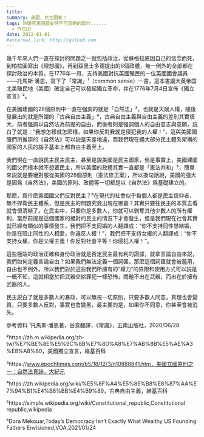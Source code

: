 ```yaml
---
title: 
summary: 美國，民主國家？
tags: 你研究美國歷史時不可忽略的部分......
  - PHILO
date: 2022-01-01
#external_link: http://github.com
---
```


<!------>

幾千年來人們一直在探討的問題之一就包括政治，從蘇格拉底因自己的信念而死，到柏拉圖寫出《理想國》，再到亞里士多德提出的6個政體，無一例外的全部都在探討政治的本質。在1776年一月，支持美國對抗英國殖民的一位英國國會議員——托馬斯·潘恩，寫下了「常識」¹（common sense）一書，這本書讓大英帝国北美殖民地（美國）確定自己可以發起獨立革命，并在1776年7月4日宣佈《獨立宣言》²。

在美國建國的28個原則中一直在强調的就是「自然法」³，也就是天賦人權，隨後發展出的就是所謂的「古典自由主義」⁴，古典自由主義與自由主義的差別其實很大，前者强調以自然法為前提的自由，而後者則是强調個人的自由意志與意願，説白了就是：“我想怎樣就怎麽樣，如果你反對我就是侵犯我的人權！”，這與美國國服們所推崇的《自然法》可以説是天差地遠，而我們現在絕大部分民主體系架構的國家的人民的腦子基本上都自由主義至上。

我們現在一直說民主民主民主，甚至是說美國是民主國家，但是事實上，美國建國的國父們根本就不想要民主，所以美國的政體其實一直都是「憲法共和」⁵，簡單來説就是要絕對服從美國的28個原則（憲法修正案），所以換句話說，美國的强大是因爲《自然法》，美國的原則、政體等一切都是以《自然法》爲基礎建立的。

那麽，爲什麽美國國父們反對民主？⁶在現代的社會似乎每個人都是民主信仰者，無不捍衛民主體系，但是民主的問題究竟出現在哪裏？其實只要往民主的本質去看就會很清晰了。在民主中，只要你是多數人，你就可以剝奪其他少數人的所有權利，當然前提是這個國家的絕對的民主的情況下才會發生，但是我們現在社會其實就已經有類似的事情發生，我們把不支同婚的人翻譯成：“你不支持同性戀結婚，你是在阻止同性的人相愛，你違反人權！”，我們把不支持女權的人翻譯成：“你不支持女權，你是父權主義！你反對社會平等！你侵犯人權！”。

這些極端的政治正確和身份政治就是否定民主最有利的證據，就拿言論自由來説，我們如何定義言論自由？如果我們無法定義一個詞匯，那麽這個詞匯就會被濫用，自由也不例外。所以我們對於這些我們所擁有的“權力”的界限和使用方式可以説是一概不知，這就相當於把武器交給罪犯一樣恐怖，問題不出在武器，而出在於擁有武器的人。

民主説白了就是多數人的暴政，可以無視一切原則，只要多數人同意，真理也會變質，只要多數人反對，事實也會變黑，最主要的是，如果你不同意，你甚至會被消失。


參考資料
¹托馬斯·潘恩著，谷意翻譯，《常識》，五南出版社，2020/06/28

²https://zh.m.wikipedia.org/zh-tw/%E7%BE%8E%E5%9C%8B%E7%8D%A8%E7%AB%8B%E5%AE%A3%E8%A8%80，美國獨立宣言，維基百科

³https://www.epochtimes.com/b5/18/12/3/n10888841.htm，美國立國原則之一：自然法真諦，大紀元

⁴https://zh.wikipedia.org/wiki/%E5%8F%A4%E5%85%B8%E8%87%AA%E7%94%B1%E4%B8%BB%E4%B9%89，古典自由主義，維基百科

⁵https://simple.wikipedia.org/wiki/Constitutional_republic,Constitutional republic,wikipedia

⁶Dora Mekouar,Today’s Democracy Isn’t Exactly What Wealthy US Founding Fathers Envisioned,VOA,2021/01/24